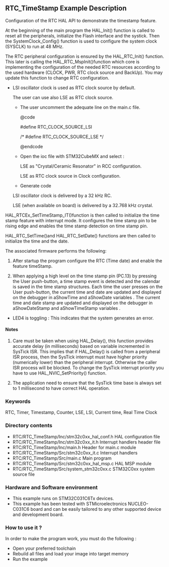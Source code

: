 ## <b>RTC_TimeStamp Example Description</b>

Configuration of the RTC HAL API to demonstrate the timestamp feature.

At the beginning of the main program the HAL_Init() function is called to reset 
all the peripherals, initialize the Flash interface and the systick.
Then the SystemClock_Config() function is used to configure the system clock (SYSCLK) to run at 48 MHz.

The RTC peripheral configuration is ensured by the HAL_RTC_Init() function.
This later is calling the HAL_RTC_MspInit()function which core is implementing
the configuration of the needed RTC resources according to the used hardware (CLOCK, 
PWR, RTC clock source and BackUp). You may update this function to change RTC configuration.

- LSI oscillator clock is used as RTC clock source by default.

    The user can use also LSE as RTC clock source.
    - The user uncomment the adequate line on the main.c file.

      @code

        #define RTC_CLOCK_SOURCE_LSI  

        /* #define RTC_CLOCK_SOURCE_LSE */

      @endcode

    - Open the ioc file with STM32CubeMX and select :

      LSE as "Crystal/Ceramic Resonator" in RCC configuration.

      LSE as RTC clock source in Clock configuration.

    - Generate code

    LSI oscillator clock is delivered by a 32 kHz RC.

    LSE (when available on board) is delivered by a 32.768 kHz crystal.

HAL_RTCEx_SetTimeStamp_IT()function is then called to initialize the time stamp feature 
with interrupt mode. It configures the time stamp pin to be rising edge and enables
the time stamp detection on time stamp pin.

HAL_RTC_SetTime()and HAL_RTC_SetDate() functions are then called to initialize the 
time and the date.

The associated firmware performs the following:

1. After startup the program configure the RTC (Time date) and enable the feature 
   timeStamp.

2. When applying a high level on the time stamp pin (PC.13) by pressing the User push-button,
   a time stamp event is detected and the calendar is saved in the time stamp structures.
   Each time the user presses on the User push-button, the current time and date are updated and displayed
   on the debugger in aShowTime and aShowDate variables .
   The current time and date stamp are updated and displayed on the debugger in aShowDateStamp and aShowTimeStamp variables .

- LED4 is toggling : This indicates that the system generates an error.
       
#### <b>Notes</b>

 1. Care must be taken when using HAL_Delay(), this function provides accurate delay (in milliseconds)
    based on variable incremented in SysTick ISR. This implies that if HAL_Delay() is called from
    a peripheral ISR process, then the SysTick interrupt must have higher priority (numerically lower)
    than the peripheral interrupt. Otherwise the caller ISR process will be blocked.
    To change the SysTick interrupt priority you have to use HAL_NVIC_SetPriority() function.
      
 2. The application need to ensure that the SysTick time base is always set to 1 millisecond
    to have correct HAL operation.

### <b>Keywords</b>

RTC, Timer, Timestamp, Counter, LSE, LSI, Current time, Real Time Clock

### <b>Directory contents</b>

  - RTC/RTC_TimeStamp/Inc/stm32c0xx_hal_conf.h    HAL configuration file
  - RTC/RTC_TimeStamp/Inc/stm32c0xx_it.h          Interrupt handlers header file
  - RTC/RTC_TimeStamp/Inc/main.h                  Header for main.c module  
  - RTC/RTC_TimeStamp/Src/stm32c0xx_it.c          Interrupt handlers
  - RTC/RTC_TimeStamp/Src/main.c                  Main program
  - RTC/RTC_TimeStamp/Src/stm32c0xx_hal_msp.c     HAL MSP module
  - RTC/RTC_TimeStamp/Src/system_stm32c0xx.c      STM32C0xx system source file

### <b>Hardware and Software environment</b>

  - This example runs on STM32C031C6Tx devices.
  - This example has been tested with STMicroelectronics NUCLEO-C031C6 
    board and can be easily tailored to any other supported device 
    and development board.

### <b>How to use it ?</b>

In order to make the program work, you must do the following :

 - Open your preferred toolchain 
 - Rebuild all files and load your image into target memory
 - Run the example